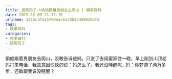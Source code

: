 ```yaml
---
title: 搞笑段子->偷偷跟着男朋友去爬山 | 糗事百科
date: 2019-12-09 21:32:15
urlname: 1215cafa25700eac6a70b22d690266fd
tags: 
- 糗事百科
categories:
- 糗事百科
- 搞笑段子
---
```

偷偷跟着男朋友去爬山，没敢告诉爸妈，只说了去闺蜜家住一晚，早上刚到山顶老妈打来电话，我故意困怏怏的说：妈怎么了，我还没睡醒呢…妈：你梦游了两万多步，还敢跟我说没睡醒？


